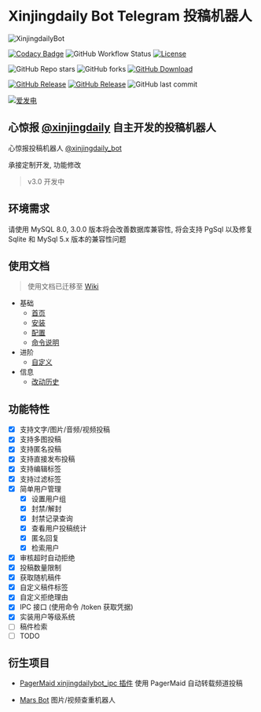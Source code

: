 # Xinjingdaily Bot Telegram 投稿机器人

![XinjingdailyBot](https://socialify.git.ci/chr233/XinjingdailyBot/image?description=1&font=Raleway&forks=1&language=1&name=1&owner=1&pattern=Circuit%20Board&stargazers=1&theme=Auto)

[![Codacy Badge](https://app.codacy.com/project/badge/Grade/67ca08867b7a4afda91db3b70bcd303c)](https://www.codacy.com/gh/chr233/XinjingdailyBot/dashboard)
![GitHub Workflow Status](https://img.shields.io/github/actions/workflow/status/chr233/XinjingdailyBot/publish.yml?logo=github)
[![License](https://img.shields.io/github/license/chr233/XinjingdailyBot?logo=apache)](https://github.com/chr233/XinjingdailyBot/blob/master/license)

![GitHub Repo stars](https://img.shields.io/github/stars/chr233/XinjingdailyBot?style=flat&logo=github)
![GitHub forks](https://img.shields.io/github/forks/chr233/XinjingdailyBot?style=flat&logo=github)
[![GitHub Download](https://img.shields.io/github/downloads/chr233/XinjingdailyBot/total?logo=github)](https://img.shields.io/github/v/release/chr233/XinjingdailyBot)

[![GitHub Release](https://img.shields.io/github/v/release/chr233/XinjingdailyBot?logo=github)](https://github.com/chr233/XinjingdailyBot/releases)
[![GitHub Release](https://img.shields.io/github/v/release/chr233/XinjingdailyBot?include_prereleases&label=pre-release&logo=github)](https://github.com/chr233/XinjingdailyBot/releases)
![GitHub last commit](https://img.shields.io/github/last-commit/chr233/XinjingdailyBot?logo=github)

[![爱发电](https://img.shields.io/badge/爱发电-chr__-ea4aaa.svg?logo=github-sponsors)](https://afdian.net/@chr233)

## 心惊报 [@xinjingdaily](https://t.me/xinjingdaily) 自主开发的投稿机器人

心惊报投稿机器人 [@xinjingdaily_bot](https://t.me/xinjingdaily_bot)

承接定制开发, 功能修改

> v3.0 开发中

## 环境需求

请使用 MySQL 8.0, 3.0.0 版本将会改善数据库兼容性, 将会支持 PgSql 以及修复 Sqlite 和 MySql 5.x 版本的兼容性问题

## 使用文档

> 使用文档已迁移至 [Wiki](https://github.com/chr233/XinjingdailyBot/wiki/Customization.md)

- 基础
  - [首页](https://github.com/chr233/XinjingdailyBot/wiki/Home)
  - [安装](https://github.com/chr233/XinjingdailyBot/wiki/Install)
  - [配置](https://github.com/chr233/XinjingdailyBot/wiki/Configuration)
  - [命令说明](https://github.com/chr233/XinjingdailyBot/wiki/Command)
- 进阶
  - [自定义](https://github.com/chr233/XinjingdailyBot/wiki/Customizatio)
- 信息
  - [改动历史](https://github.com/chr233/XinjingdailyBot/wiki/ChangeLog)

## 功能特性

- [x] 支持文字/图片/音频/视频投稿
- [x] 支持多图投稿
- [x] 支持匿名投稿
- [x] 支持直接发布投稿
- [x] 支持编辑标签
- [x] 支持过滤标签
- [x] 简单用户管理
  - [x] 设置用户组
  - [x] 封禁/解封
  - [x] 封禁记录查询
  - [x] 查看用户投稿统计
  - [x] 匿名回复
  - [x] 检索用户
- [x] 审核超时自动拒绝
- [x] 投稿数量限制
- [x] 获取随机稿件
- [x] 自定义稿件标签
- [x] 自定义拒绝理由
- [x] IPC 接口 (使用命令 /token 获取凭据)
- [x] 实装用户等级系统
- [ ] 稿件检索
- [ ] TODO

## 衍生项目

- [PagerMaid xinjingdailybot_ipc 插件](https://github.com/chr233/PagerMaid_Plugins_Pyro/tree/v2/xinjingdailybot_ipc) 使用 PagerMaid 自动转载频道投稿

- [Mars Bot](https://github.com/MicroCBer/MarsBot) 图片/视频查重机器人
